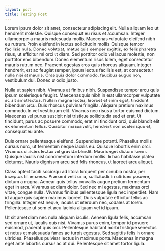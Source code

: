 ```yaml
---
layout: post
title: Testing Post
---
```




Lorem ipsum dolor sit amet, consectetur adipiscing elit. Nulla aliquam leo ut hendrerit molestie. Quisque consequat eu risus et accumsan. Integer ullamcorper a mauris malesuada mollis. Maecenas vulputate eleifend nibh eu rutrum. Proin eleifend in lectus sollicitudin mollis. Quisque tempor facilisis nulla. Donec volutpat, metus quis semper sagittis, ex felis pharetra risus, ut efficitur mi orci ut diam. Sed porttitor odio vel lacus molestie, non porttitor eros bibendum. Donec elementum risus lorem, eget consectetur mauris rutrum nec. Praesent egestas eros quis rhoncus aliquam. Integer hendrerit, est ac feugiat semper, ipsum lectus facilisis est, at consectetur nulla nisi at mauris. Cras quis dolor commodo, faucibus augue non, vestibulum dui. Donec ut odio justo.

Nulla ut sapien nibh. Vivamus at finibus nibh. Suspendisse tempor arcu quis ipsum scelerisque feugiat. Maecenas quis nibh in erat ullamcorper vulputate ac sit amet lectus. Nullam magna lectus, laoreet et enim eget, tincidunt bibendum arcu. Duis rhoncus pulvinar fringilla. Aliquam pretium maximus commodo. In vel vestibulum elit. Vivamus nec risus a tortor euismod dictum. Maecenas vel purus suscipit nisi tristique sollicitudin sed et erat. Ut tincidunt, purus ac posuere commodo, erat mi tincidunt orci, quis blandit elit ex elementum tellus. Curabitur massa velit, hendrerit non scelerisque et, consequat eu ante.

Duis ornare pellentesque eleifend. Suspendisse potenti. Phasellus mollis cursus nunc, ut fermentum neque iaculis eu. Quisque lobortis enim orci. Vivamus ultricies lectus vel gravida blandit. Mauris eget dictum lorem. Quisque iaculis nisl condimentum interdum mollis. In hac habitasse platea dictumst. Mauris dignissim arcu sed felis rhoncus, ut laoreet arcu aliquet.

Class aptent taciti sociosqu ad litora torquent per conubia nostra, per inceptos himenaeos. Praesent velit urna, sollicitudin in ultrices posuere, dictum a magna. Aenean quis tellus convallis augue pretium fermentum eget in arcu. Vivamus ac diam dolor. Sed nec mi egestas, maximus orci vitae, congue nulla. Vivamus finibus pellentesque ligula nec imperdiet. Nam id augue quis sapien maximus laoreet. Duis vulputate efficitur tellus ac fringilla. Integer est neque, iaculis ut interdum nec, sodales at lorem. Pellentesque ut sem et arcu lacinia aliquam vel id ipsum.

Ut sit amet diam nec nulla aliquam iaculis. Aenean ligula felis, accumsan sed ornare ut, iaculis quis nisi. Vivamus purus enim, tempor id posuere euismod, placerat quis orci. Pellentesque habitant morbi tristique senectus et netus et malesuada fames ac turpis egestas. Sed sagittis felis in ornare ultricies. Phasellus pulvinar lectus in maximus porta. Maecenas in magna eget ante lobortis cursus ac at dui. Pellentesque sit amet tortor ligula. 
